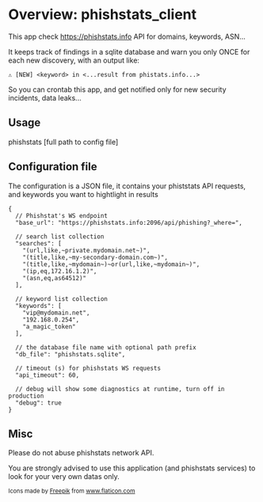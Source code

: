 # Overview: phishstats_client

This app check https://phishstats.info API for domains, keywords, ASN...


It keeps track of findings in a sqlite database and warn you only ONCE for each new discovery, with an output like:

`⚠️ [NEW] <keyword> in <...result from phistats.info...>`


So you can crontab this app, and get notified only for new security incidents, data leaks...


## Usage

phishstats [full path to config file]


## Configuration file

The configuration is a JSON file, it contains your phiststats API requests, and keywords you want to hightlight in results
```
{
  // Phishstat's WS endpoint
  "base_url": "https://phishstats.info:2096/api/phishing?_where=",

  // search list collection
  "searches": [
    "(url,like,~private.mydomain.net~)",
    "(title,like,~my-secondary-domain.com~)",
    "(title,like,~mydomain~)~or(url,like,~mydomain~)",
    "(ip,eq,172.16.1.2)",
    "(asn,eq,as64512)"
  ],

  // keyword list collection
  "keywords": [
    "vip@mydomain.net",
    "192.168.0.254",
    "a_magic_token"
  ],

  // the database file name with optional path prefix
  "db_file": "phishstats.sqlite",

  // timeout (s) for phishstats WS requests
  "api_timeout": 60,

  // debug will show some diagnostics at runtime, turn off in production
  "debug": true
}
```

## Misc

Please do not abuse phishstats network API.

You are strongly advised to use this application (and phishstats services) to look for your very own datas only.

<div>
<small>Icons made by <a href="https://www.freepik.com" title="Freepik">Freepik</a> from <a href="https://www.flaticon.com/" title="Flaticon">www.flaticon.com</a></small></div>
